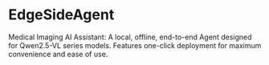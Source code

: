 # EdgeSideAgent
Medical Imaging AI Assistant: A local, offline, end-to-end Agent designed for Qwen2.5-VL series models. Features one-click deployment for maximum convenience and ease of use.
